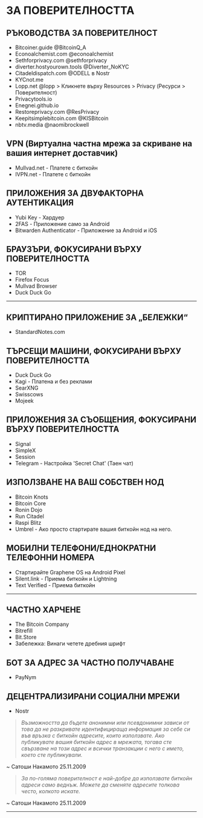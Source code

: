 # ЗА ПОВЕРИТЕЛНОСТТА
## РЪКОВОДСТВА ЗА ПОВЕРИТЕЛНОСТ
* Bitcoiner.guide @BitcoinQ_A
* Econoalchemist.com @econoalchemist
* Sethforprivacy.com @sethforprivacy
* diverter.hostyourown.tools @Diverter_NoKYC
* Citadeldispatch.com @ODELL в Nostr
* KYCnot.me
* Lopp.net @lopp > Кликнете върху Resources > Privacy (Ресурси > Поверителност)
* Privacytools.io
* Enegnei.github.io
* Restoreprivacy.com @ResPrivacy
* Keepitsimplebitcoin.com @KISBitcoin
* nbtv.media @naomibrockwell

## VPN (Виртуална частна мрежа за скриване на вашия интернет доставчик)
* Mullvad.net - Платете с биткойн
* IVPN.net - Платете с биткойн

## ПРИЛОЖЕНИЯ ЗА ДВУФАКТОРНА АУТЕНТИКАЦИЯ
* Yubi Key - Хардуер
* 2FAS - Приложение само за Android
* Bitwarden Authenticator - Приложение за Android и iOS

## БРАУЗЪРИ, ФОКУСИРАНИ ВЪРХУ ПОВЕРИТЕЛНОСТТА
* TOR
* Firefox Focus
* Mullvad Browser
* Duck Duck Go
---
## КРИПТИРАНО ПРИЛОЖЕНИЕ ЗА „БЕЛЕЖКИ“
* StandardNotes.com
## ТЪРСЕЩИ МАШИНИ, ФОКУСИРАНИ ВЪРХУ ПОВЕРИТЕЛНОСТТА
* Duck Duck Go
* Kagi - Платена и без реклами
* SearXNG
* Swisscows
* Mojeek

## ПРИЛОЖЕНИЯ ЗА СЪОБЩЕНИЯ, ФОКУСИРАНИ ВЪРХУ ПОВЕРИТЕЛНОСТТА
* Signal
* SimpleX
* Session
* Telegram - Настройка 'Secret Chat' (Таен чат)
## ИЗПОЛЗВАНЕ НА ВАШ СОБСТВЕН НОД
* Bitcoin Knots
* Bitcoin Core
* Ronin Dojo
* Run Citadel
* Raspi Blitz
* Umbrel - Ако просто стартирате вашия биткойн нод на него.
## МОБИЛНИ ТЕЛЕФОНИ/ЕДНОКРАТНИ ТЕЛЕФОННИ НОМЕРА
* Стартирайте Graphene OS на Android Pixel
* Silent.link - Приема биткойн и Lightning
* Text Verified - Приема биткойн

---

## ЧАСТНО ХАРЧЕНЕ
* The Bitcoin Company
* Bitrefill
* Bit.Store
* Забележка: Винаги четете дребния шрифт
## БОТ ЗА АДРЕС ЗА ЧАСТНО ПОЛУЧАВАНЕ
* PayNym
## ДЕЦЕНТРАЛИЗИРАНИ СОЦИАЛНИ МРЕЖИ
* Nostr

>*Възможността да бъдете анонимни или
псевдонимни зависи от това да не разкривате
идентифицираща информация за
себе си във връзка с биткойн
адресите, които използвате. Ако публикувате вашия
биткойн адрес в мрежата, тогава сте
свързване на този адрес и всички
транзакции с него с името, което
сте публикували.*

~ Сатоши Накамото 25.11.2009

>*За по-голяма поверителност е най-добре да използвате
биткойн адреси само веднъж. Можете да
сменяте адресите толкова често, колкото искате.*

~ Сатоши Накамото 25.11.2009

---
